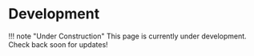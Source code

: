 # Development

!!! note "Under Construction"
    This page is currently under development. Check back soon for updates!
